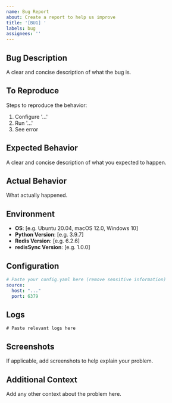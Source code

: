 ```yaml
---
name: Bug Report
about: Create a report to help us improve
title: '[BUG] '
labels: bug
assignees: ''
---
```


## Bug Description
A clear and concise description of what the bug is.

## To Reproduce
Steps to reproduce the behavior:
1. Configure '...'
2. Run '...'
3. See error

## Expected Behavior
A clear and concise description of what you expected to happen.

## Actual Behavior
What actually happened.

## Environment
- **OS**: [e.g. Ubuntu 20.04, macOS 12.0, Windows 10]
- **Python Version**: [e.g. 3.9.7]
- **Redis Version**: [e.g. 6.2.6]
- **redisSync Version**: [e.g. 1.0.0]

## Configuration
```yaml
# Paste your config.yaml here (remove sensitive information)
source:
  host: "..."
  port: 6379
```

## Logs
```
# Paste relevant logs here
```

## Screenshots
If applicable, add screenshots to help explain your problem.

## Additional Context
Add any other context about the problem here.

